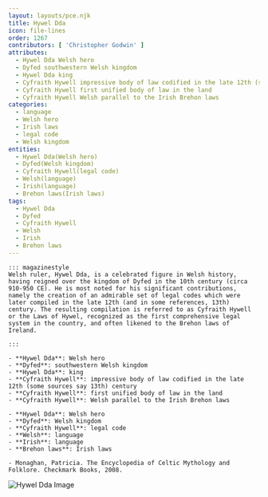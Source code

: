 ```yaml
---
layout: layouts/pce.njk
title: Hywel Dda
icon: file-lines
order: 1267
contributors: [ 'Christopher Godwin' ]
attributes:
  - Hywel Dda Welsh hero
  - Dyfed southwestern Welsh kingdom
  - Hywel Dda king
  - Cyfraith Hywell impressive body of law codified in the late 12th (some sources say 13th) century
  - Cyfraith Hywell first unified body of law in the land
  - Cyfraith Hywell Welsh parallel to the Irish Brehon laws
categories:
  - language
  - Welsh hero
  - Irish laws
  - legal code
  - Welsh kingdom
entities:
  - Hywel Dda(Welsh hero)
  - Dyfed(Welsh kingdom)
  - Cyfraith Hywell(legal code)
  - Welsh(language)
  - Irish(language)
  - Brehon laws(Irish laws)
tags:
  - Hywel Dda
  - Dyfed
  - Cyfraith Hywell
  - Welsh
  - Irish
  - Brehon laws
---
```

``` tab [group1:Info]
::: magazinestyle
Welsh ruler, Hywel Dda, is a celebrated figure in Welsh history, having reigned over the kingdom of Dyfed in the 10th century (circa 910-950 CE). He is most noted for his significant contributions, namely the creation of an admirable set of legal codes which were later compiled in the late 12th (and in some references, 13th) century. The resulting compilation is referred to as Cyfraith Hywell or the Laws of Hywel, recognized as the first comprehensive legal system in the country, and often likened to the Brehon laws of Ireland.

:::
```
``` tab [group1:Attributes]
- **Hywel Dda**: Welsh hero
- **Dyfed**: southwestern Welsh kingdom
- **Hywel Dda**: king
- **Cyfraith Hywell**: impressive body of law codified in the late 12th (some sources say 13th) century
- **Cyfraith Hywell**: first unified body of law in the land
- **Cyfraith Hywell**: Welsh parallel to the Irish Brehon laws
```
``` tab [group1:Entities]
- **Hywel Dda**: Welsh hero
- **Dyfed**: Welsh kingdom
- **Cyfraith Hywell**: legal code
- **Welsh**: language
- **Irish**: language
- **Brehon laws**: Irish laws
```
``` tab [group1:Sources]
- Monaghan, Patricia. The Encyclopedia of Celtic Mythology and Folklore. Checkmark Books, 2008.
```
![Hywel Dda Image](['https://upload.wikimedia.org/wikipedia/commons/6/68/Laws_of_Hywel_Dda_%28f.1.v%29_King_Hywel_cropped.jpg'])
